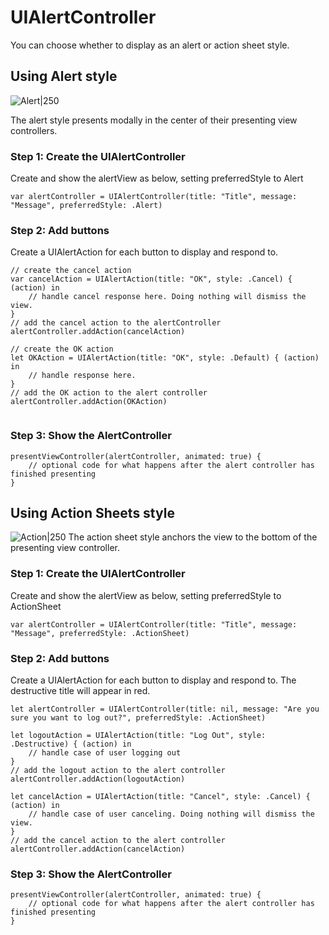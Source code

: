# UIAlertController

You can choose whether to display as an alert or action sheet style. 

## Using Alert style

![Alert|250](http://i.imgur.com/cMAZh9H.gif)

The alert style presents modally in the center of their presenting view controllers. 

### Step 1: Create the UIAlertController

Create and show the alertView as below, setting preferredStyle to Alert

```
var alertController = UIAlertController(title: "Title", message: "Message", preferredStyle: .Alert)
```

### Step 2: Add buttons

Create a UIAlertAction for each button to display and respond to.

```
// create the cancel action
var cancelAction = UIAlertAction(title: "OK", style: .Cancel) { (action) in
    // handle cancel response here. Doing nothing will dismiss the view.
}
// add the cancel action to the alertController
alertController.addAction(cancelAction)

// create the OK action
let OKAction = UIAlertAction(title: "OK", style: .Default) { (action) in
    // handle response here.
}
// add the OK action to the alert controller
alertController.addAction(OKAction)


```

### Step 3: Show the AlertController

```
presentViewController(alertController, animated: true) {
    // optional code for what happens after the alert controller has finished presenting
}
```

## Using Action Sheets style

![Action|250](http://i.imgur.com/8JfoPh3.gif)
The action sheet style anchors the view to the bottom of the presenting view controller.

### Step 1: Create the UIAlertController

Create and show the alertView as below, setting preferredStyle to ActionSheet

```
var alertController = UIAlertController(title: "Title", message: "Message", preferredStyle: .ActionSheet)
```

### Step 2: Add buttons

Create a UIAlertAction for each button to display and respond to. The destructive title will appear in red.

```
let alertController = UIAlertController(title: nil, message: "Are you sure you want to log out?", preferredStyle: .ActionSheet)

let logoutAction = UIAlertAction(title: "Log Out", style: .Destructive) { (action) in
    // handle case of user logging out
}
// add the logout action to the alert controller
alertController.addAction(logoutAction)     

let cancelAction = UIAlertAction(title: "Cancel", style: .Cancel) { (action) in
    // handle case of user canceling. Doing nothing will dismiss the view.
}
// add the cancel action to the alert controller
alertController.addAction(cancelAction)
```

### Step 3: Show the AlertController

```
presentViewController(alertController, animated: true) {
    // optional code for what happens after the alert controller has finished presenting
}
```
